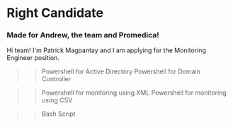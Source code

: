 # Right Candidate
### Made for Andrew, the team and Promedica!

Hi team! I'm Patrick Magpantay and I am applying for the Monitoring Engineer position.

>>Powershell for Active Directory
>>Powershell for Domain Controller

>>Powershell for monitoring using XML
>>Powershell for monitoring using CSV

>>Bash Script
